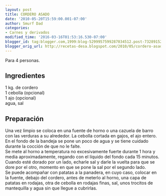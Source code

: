 ```yaml
---
layout: post
title: CORDERO ASADO
date: '2010-05-20T15:59:00.001-07:00'
author: Smurf Dad
categories:
- Carnes y derivados
modified_time: '2016-03-16T01:53:16.530-07:00'
blogger_id: tag:blogger.com,1999:blog-5299957599287034512.post-7328915275577523570
blogger_orig_url: http://recetas-desa.blogspot.com/2010/05/cordero-asado.html
---
```


Para 4 personas.<br><h2>Ingredientes</h2><p>1 kg. de cordero<br/>1 cebolla (opcional)<br/>1 ajo (opcional)<br/>agua, sal</p><h2>Preparaci&oacute;n</h2><p>Una vez limpio se coloca en una fuente de horno o una cazuela de barro con las verduras a su alrededor. La cebolla cortada en gajos, el ajo entero.<br/>En el fondo de la bandeja se pone un poco de agua y se tiene cuidado durante la cocci&oacute;n de que no le falte.<br/>Se mete al horno a temperatura no excesivamente fuerte durante 1 hora y media aproximadamente, regando con el l&iacute;quido del fondo cada 15 minutos.<br/>Cuando est&eacute; dorado por un lado, echarle sal y darle la vuelta para que se dore por el otro, momento en que se pone la sal por el segundo lado.<br/>Se puede acompa&ntilde;ar con patatas a la panadera, en cuyo caso, colocar en la fuente, debajo del cordero, antes de meterlo al horno, una capa de patatas en rodajas, otra de cebolla en rodajas finas, sal, unos trocitos de mantequilla y agua sin que llegue a cubrirlas.</p>